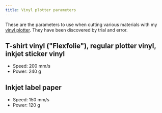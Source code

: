 ```yaml
---
title: Vinyl plotter parameters
---
```


These are the parameters to use when cutting various materials with my [vinyl plotter](https://www.ebay.de/itm/254174939361). They have been discovered by trial and error.

## T-shirt vinyl ("Flexfolie"), regular plotter vinyl, inkjet sticker vinyl

* Speed: 200 mm/s  
* Power: 240 g

## Inkjet label paper

* Speed: 150 mm/s
* Power: 120 g
